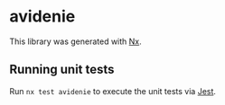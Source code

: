 # avidenie

This library was generated with [Nx](https://nx.dev).

## Running unit tests

Run `nx test avidenie` to execute the unit tests via [Jest](https://jestjs.io).
